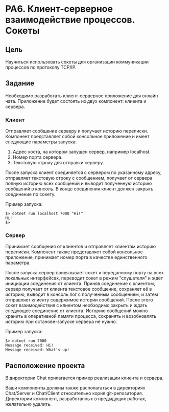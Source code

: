 # PA6. Клиент-серверное взаимодействие процессов. Сокеты

## Цель
Научиться использовать сокеты для организации коммуникации процессов по протоколу TCP/IP.

## Задание
Необходимо разработать клиент-серверное приложение для онлайн чата.
Приложение будет состоять из двух компонент: клиента и сервера.

### Клиент
Отправляет сообщение серверу и получает историю переписки.
Компонент представляет собой консольное приложение и имеет следующие параметры запуска:

1. Адрес хоста, на котором запущен сервер, например localhost.
2. Номер порта сервера.
3. Текстовую строку для отправки серверу.

После запуска клиент соединяется с сервером по указанному адресу, отправляет текстовую строку с сообщением, получает от сервера полную историю всех сообщений и выводит полученную историю сообщений в консоль. В конце соединения клиент должен закрыть соединение по сокету.

Пример запуска:
```
$> dotnet run localhost 7000 "Hi!"
Hi!
$>
```

### Сервер

Принимает сообщения от клиентов и отправляет клиентам историю переписки.
Компонент также представляет собой консольное приложение, принимает номер порта в качестве единственного параметра.

После запуска сервер привязывает сокет к переданному порту на всех локальных интерфейсах, переводит сокет в режим "слушателя" и ждёт инициации соединения от клиента.
Приняв соединение с клиентом, сервер получает от клиента текстовое сообщение, сохраняет её в историю, выводит в консоль лог с полученным сообщением, и затем отправляет клиенту содержимое истории сообщений. После этого сокет взаимодействия с клиентом необходимо закрыть и ждать следующее соединение от клиента.
Историю сообщений можно хранить в оперативной памяти процесса, сохранять и возобновлять историю при останове-запуске сервера не нужно.

Пример запуска:
```
$> dotnet run 7000
Message received: Hi!
Message received: What's up!
```


## Расположение проекта
В директории Chat прилагается пример реализации клиента и сервера.

Ваши компоненты должны также располагаться в директориях Chat/Server и Chat/Client относительно корня git-репозитория. Директории компонент, разработанных в предыдущих работах, желательно удалить.
